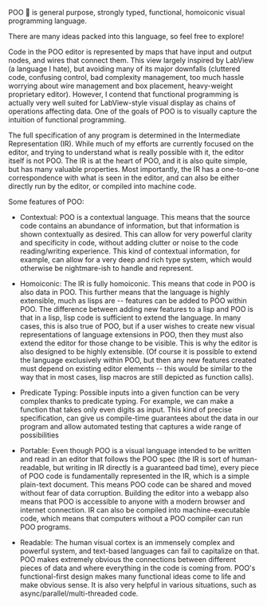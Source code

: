 POO 💩 is general purpose, strongly typed, functional, homoiconic visual programming language.

There are many ideas packed into this language, so feel free to explore!

Code in the POO editor is represented by maps that have input and output nodes, and wires that connect them. This view largely inspired by LabView (a language I hate), but avoiding many of its major downfalls (cluttered code, confusing control, bad complexity management, too much hassle worrying about wire management and box placement, heavy-weight proprietary editor). However, I contend that functional programming is actually very well suited for LabView-style visual display as chains of operations affecting data. One of the goals of POO is to visually capture the intuition of functional programming.

The full specification of any program is determined in the Intermediate Representation (IR). While much of my efforts are currently focused on the editor, and trying to understand what is really possible with it, the editor itself is not POO. The IR is at the heart of POO, and it is also quite simple, but has many valuable properties. Most importantly, the IR has a one-to-one correspondence with what is seen in the editor, and can also be either directly run by the editor, or compiled into machine code. 


Some features of POO:

- Contextual: POO is a contextual language. This means that the source code contains an abundance of information, but that information is shown contextually as desired. This can allow for very powerful clarity and specificity in code, without adding clutter or noise to the code reading/writing experience. This kind of contextual information, for example, can allow for a very deep and rich type system, which would otherwise be nightmare-ish to handle and represent.

- Homoiconic: The IR is fully homoiconic. This means that code in POO is also data in POO. This further means that the language is highly extensible, much as lisps are -- features can be added to POO within POO. The difference between adding new features to a lisp and POO is that in a lisp, lisp code is sufficient to extend the language. In many cases, this is also true of POO, but if a user wishes to create new visual representations of language extensions in POO, then they must also extend the editor for those change to be visible. This is why the editor is also designed to be highly extensible. (Of course it is possible to extend the language exclusively within POO, but then any new features created must depend on existing editor elements -- this would be similar to the way that in most cases, lisp macros are still depicted as function calls).

- Predicate Typing: Possible inputs into a given function can be very complex thanks to predicate typing. For example, we can make a function that takes only even digits as input. This kind of precise specification, can give us compile-time guarantees about the data in our program and allow automated testing that captures a wide range of possibilities

- Portable: Even though POO is a visual language intended to be written and read in an editor that follows the POO spec (the IR is sort of human-readable, but writing in IR directly is a guaranteed bad time), every piece of POO code is fundamentally represented in the IR, which is a simple plain-text document. This means POO code can be shared and moved without fear of data corruption. Building the editor into a webapp also means that POO is accessible to anyone with a modern browser and internet connection. IR can also be compiled into machine-executable code, which means that computers without a POO compiler can run POO programs.

- Readable: The human visual cortex is an immensely complex and powerful system, and text-based languages can fail to capitalize on that. POO makes extremely obvious the connections between different pieces of data and where everything in the code is coming from. POO's functional-first design makes many functional ideas come to life and make obvious sense. It is also very helpful in various situations, such as async/parallel/multi-threaded code.
